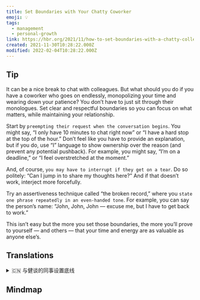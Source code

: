 ```yaml
---
title: Set Boundaries with Your Chatty Coworker
emoji: 💡
tags:
  - management
  - personal-growth
link: https://hbr.org/2021/11/how-to-set-boundaries-with-a-chatty-colleague?utm_medium=email&utm_source=newsletter_daily&utm_campaign=mtod_notactsubs
created: 2021-11-30T10:28:22.000Z
modified: 2022-02-04T10:28:22.000Z
---
```


## Tip

It can be a nice break to chat with colleagues. But what should you do if you have a coworker who goes on endlessly, monopolizing your time and wearing down your patience? You don’t have to just sit through their monologues. Set clear and respectful boundaries so you can focus on what matters, while maintaining your relationship.

Start by `preempting their request when the conversation begins`. You might say, “I only have 10 minutes to chat right now” or “I have a hard stop at the top of the hour.” Don’t feel like you have to provide an explanation, but if you do, use “I” language to show ownership over the reason (and prevent any potential pushback). For example, you might say, “I’m on a deadline,” or “I feel overstretched at the moment.”

And, of course, `you may have to interrupt if they get on a tear`. Do so politely: “Can I jump in to share my thoughts here?” And if that doesn’t work, interject more forcefully.

Try an assertiveness technique called “the broken record,” where you `state one phrase repeatedly in an even-handed tone`. For example, you can say the person’s name: “John, John, John — excuse me, but I have to get back to work.”

This isn’t easy but the more you set those boundaries, the more you’ll prove to yourself — and others — that your time and energy are as valuable as anyone else’s.

## Translations

<details>
   <summary>🇨🇳 与健谈的同事设置底线</summary>

和同事聊天是一个很好的休息。但是，如果你的同事无休止地工作，独占你的时间，消磨你的耐心，你该怎么办?你不需要坐着看完他们的独白。设定清晰和尊重的界限，这样你就可以在保持关系的同时专注于重要的事情。

在对话开始时先抢占他们的请求。你可能会说，我现在只有 10 分钟的聊天时间，或者我在这一小时的开头要停下来。不要觉得你必须提供一个解释，但如果你这样做，使用我的语言来表明对原因的所有权(并防止任何潜在的阻力)

当然，如果他们滔滔不绝，你可能不得不打断他们。礼貌地说：“我能在这里分享我的想法吗？”如果这不起作用，就更有力地插话。

试着用一种叫做“反复重复”的自信技巧，你用公平的语气重复说出一个短语。 例如，你可以说出这个人的名字：“John, John, John——对不起，我得回去工作

这并不容易，但是你越是设定这些界限，你就越能向自己和他人证明你的时间和精力和其他人一样有价值。

</details>

## Mindmap

![]()
